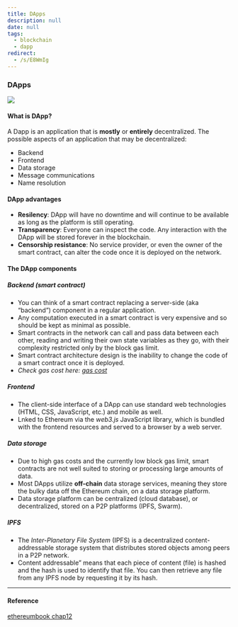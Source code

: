 ```yaml
---
title: DApps
description: null
date: null
tags:
  - blockchain
  - dapp
redirect:
  - /s/E8WmIg
---
```


### DApps

![](https://github.com/ethereumbook/ethereumbook/raw/develop/images/web3suite.png)

#### What is DApp?

A Dapp is an application that is **mostly** or **entirely** decentralized. The possible aspects of an application that may be decentralized:

- Backend
- Frontend
- Data storage
- Message communications
- Name resolution

#### DApp advantages

- **Resilency**: DApp will have no downtime and will continue to be available as long as the platform is still operating.
- **Transparency**: Everyone can inspect the code. Any interaction with the DApp will be stored forever in the blockchain.
- **Censorship resistance**: No service provider, or even the owner of the smart contract, can alter the code once it is deployed on the network.

#### The DApp components

##### Backend (smart contract)

- You can think of a smart contract replacing a server-side (aka “backend”) component in a regular application.
- Any computation executed in a smart contract is very expensive and so should be kept as minimal as possible.
- Smart contracts in the network can call and pass data between each other, reading and writing their own state variables as they go, with their complexity restricted only by the block gas limit.
- Smart contract architecture design is the inability to change the code of a smart contract once it is deployed.
- _Check gas cost here: [gas cost](https://github.com/djrtwo/evm-opcode-gas-costs/blob/master/opcode-gas-costs_EIP-150_revision-1e18248_2017-04-12.csv)_

##### Frontend

- The client-side interface of a DApp can use standard web technologies (HTML, CSS, JavaScript, etc.) and mobile as well.
- Lnked to Ethereum via the _web3.js_ JavaScript library, which is bundled with the frontend resources and served to a browser by a web server.

##### Data storage

- Due to high gas costs and the currently low block gas limit, smart contracts are not well suited to storing or processing large amounts of data.
- Most DApps utilize **off-chain** data storage services, meaning they store the bulky data off the Ethereum chain, on a data storage platform.
- Data storage platform can be centralized (cloud database), or decentralized, stored on a P2P platforms (IPFS, Swarm).

##### IPFS

- The _Inter-Planetary File System_ (IPFS) is a decentralized content-addressable storage system that distributes stored objects among peers in a P2P network.
- Content addressable” means that each piece of content (file) is hashed and the hash is used to identify that file. You can then retrieve any file from any IPFS node by requesting it by its hash.

---

#### Reference

[ethereumbook chap12](https://github.com/ethereumbook/ethereumbook/blob/develop/12dapps.asciidoc)
